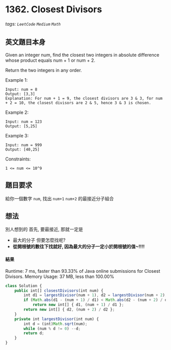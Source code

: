 # 1362. Closest Divisors
###### tags: `LeetCode` `Medium` `Math`

## 英文題目本身
Given an integer num, find the closest two integers in absolute difference whose product equals num + 1 or num + 2.

Return the two integers in any order.

 

Example 1:
```
Input: num = 8
Output: [3,3]
Explanation: For num + 1 = 9, the closest divisors are 3 & 3, for num + 2 = 10, the closest divisors are 2 & 5, hence 3 & 3 is chosen.
```
Example 2:
```
Input: num = 123
Output: [5,25]
```
Example 3:
```
Input: num = 999
Output: [40,25]
```

Constraints:
```
1 <= num <= 10^9
```
## 題目要求
給你一個數字 `num`, 找出 `num+1` `num+2` 的最接近分子組合
## 想法
別人想到的
首先, 要最接近, 那就一定是
- 最大的分子
但要怎麼找呢?
- **從開根號的數往下找就好, 因為最大的分子一定小於開根號的值~!!!!**

#### 結果
Runtime: 7 ms, faster than 93.33% of Java online submissions for Closest Divisors.
Memory Usage: 37 MB, less than 100.00%
```javascript
class Solution {
    public int[] closestDivisors(int num) {
        int d1 = largestDivisor(num + 1), d2 = largestDivisor(num + 2);
        if (Math.abs(d1 - (num + 1) / d1) < Math.abs(d2 - (num + 2) / d2))
            return new int[] { d1, (num + 1) / d1 };        
        return new int[] { d2, (num + 2) / d2 };
    }
    private int largestDivisor(int num) {
        int d = (int)Math.sqrt(num);
        while (num % d != 0) --d;
        return d;
    }  
}
```
